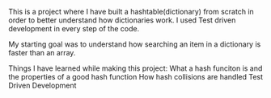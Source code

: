 This is a project where I have built a hashtable(dictionary) from scratch in order to better understand how dictionaries work. I used Test driven development in every step of the code.

My starting goal was to understand how searching an item in a dictionary is faster than an array.

Things I have learned while making this project: 
What a hash funciton is and the properties of a good hash function
How hash collisions are handled
Test Driven Development
